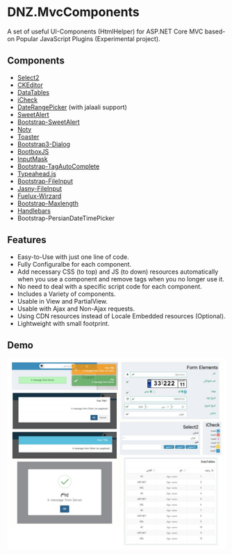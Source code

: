 # DNZ.MvcComponents

A set of useful UI-Components (HtmlHelper) for ASP.NET Core MVC based-on Popular JavaScript Plugins (Experimental project).

## Components

*   [Select2](https://select2.org/)
*   [CKEditor](https://ckeditor.com/)
*   [DataTables](https://datatables.net/)
*   [iCheck](http://icheck.fronteed.com/)
*   [DateRangePicker](http://www.daterangepicker.com/) (with jalaali support)
*   [SweetAlert](https://sweetalert.js.org/)
*   [Bootstrap-SweetAlert](https://lipis.github.io/bootstrap-sweetalert/)
*   [Noty](https://ned.im/noty/)
*   [Toaster](https://codeseven.github.io/toastr/)
*   [Bootstrap3-Dialog](http://nakupanda.github.io/bootstrap3-dialog)
*   [BootboxJS](http://bootboxjs.com/)
*   [InputMask](https://robinherbots.github.io/Inputmask/)
*   [Bootstrap-TagAutoComplete](https://blog.sandglaz.com/bootstrap-tagautocomplete/)
*   [Typeahead.js](http://twitter.github.io/typeahead.js/)
*   [Bootstrap-FileInput](https://plugins.krajee.com/file-input)
*   [Jasny-FileInput](https://www.jasny.net/bootstrap/components/#fileinput)
*   [Fuelux-Wirzard](https://github.com/ExactTarget/fuelux)
*   [Bootstrap-Maxlength](http://mimo84.github.io/bootstrap-maxlength/)
*   [Handlebars](https://handlebarsjs.com/)
*   Bootstrap-PersianDateTimePicker

## Features

*   Easy-to-Use with just one line of code.
*   Fully Configuralbe for each component.
*   Add necessary CSS (to top) and JS (to down) resources automatically when you use a component and remove tags when you no longer use it.
*   No need to deal with a specific script code for each component.
*   Includes a Variety of components.
*   Usable in View and PartialView.
*   Usable with Ajax and Non-Ajax requests.
*   Using CDN resources instead of Locale Embedded resources (Optional).
*   Lightweight with small footprint.


## Demo

![Demo](Demo2.jpg)